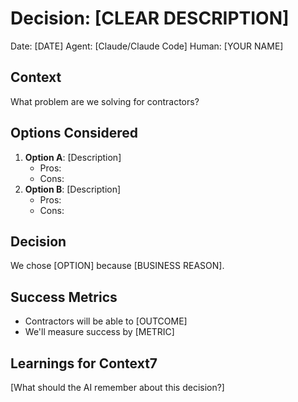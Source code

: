 # Decision: [CLEAR DESCRIPTION]
Date: [DATE]
Agent: [Claude/Claude Code]
Human: [YOUR NAME]

## Context
What problem are we solving for contractors?

## Options Considered
1. **Option A**: [Description]
   - Pros: 
   - Cons:
2. **Option B**: [Description]
   - Pros:
   - Cons:

## Decision
We chose [OPTION] because [BUSINESS REASON].

## Success Metrics
- Contractors will be able to [OUTCOME]
- We'll measure success by [METRIC]

## Learnings for Context7
[What should the AI remember about this decision?]
